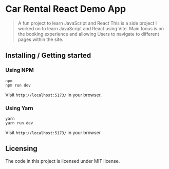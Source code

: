 # Car Rental React Demo App

> A fun project to learn JavaScript and React
> This is a side project I worked on to learn JavaScript and React using Vite.
> Main focus is on the booking experience and allowing Users to navigate to different pages within the site.

## Installing / Getting started

### Using NPM

```shell
npm
npm run dev
```

Visit `http://localhost:5173/` in your browser.

### Using Yarn

```shell
yarn
yarn run dev
```

Visit `http://localhost:5173/` in your browser

## Licensing

The code in this project is licensed under MIT license.
